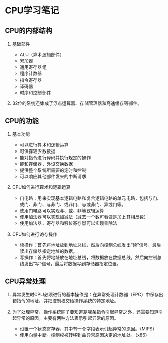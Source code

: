 # CPU学习笔记

## CPU的内部结构

1. 基础部件
    - ALU（算术逻辑部件）
    - 累加器
    - 通用寄存器组
    - 程序计数器
    - 指令寄存器
    - 译码器
    - 时序和控制部件

2. 32位的系统还集成了浮点运算器、存储管理器和高速缓存等部件。

## CPU的功能

1. 基本功能
    - 可以进行算术和逻辑运算
    - 可保存较少数数据
    - 能对指令进行译码并执行规定的操作
    - 能和存储器、外设交换数据
    - 提供整个系统所需要的定时和控制
    - 可以响应其他部件发来的中断请求

2. CPU如何进行算术和逻辑运算
    - 门电路：用来实现基本逻辑电路和复合逻辑电路的单元电路，包括与门、或门、非门、与非门、或非门、与或非门、异或门等。
    - 使用门电路可以实现与、或、非等逻辑运算
    - 使用加法器可以实现加减法（减去一个数可看做是加上其相反数）
    - 使用加法器、寄存器和移位寄存器可以实现乘除法

3. CPU如何进行访存操作
    - 读操作：首先将地址放到地址总线，然后向控制总线发出“读”信号，最后读出存储器指定地址的数据。
    - 写操作：首先将地址放在地址总线，将数据放在数据总线，然后向控制总线发出“写”信号，最后将数据写到存储器指定位置。

## CPU异常处理

1. 异常发生时CPU必须进行的基本操作是：在异常处理计数器（EPC）中保存出错指令的地址，并把控制权交给操作系统的特定地址。

2. 为了处理异常，操作系统除了要知道是哪条指令引起异常之外，还需要知道引起异常的原因。主要有两种方法表示引起异常的原因。
    - 设置一个状态寄存器，其中有一个字段表示引起异常的原因。（MIPS）
    - 使用向量中断。控制权被转移到由异常原因决定的地址处。（x86）
